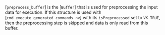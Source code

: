 [`preprocess_buffer`] is the [`Buffer`] that is used for
preprocessing the input data for execution.
If this structure is used with [`cmd_execute_generated_commands_nv`]
with its `isPreprocessed` set to `VK_TRUE`, then the preprocessing
step is skipped and data is only read from this buffer.